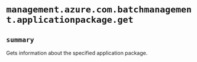 # `management.azure.com.batchmanagement.applicationpackage.get`

## `summary`
Gets information about the specified application package.


